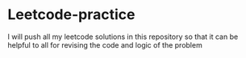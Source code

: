 # Leetcode-practice
I will push all my leetcode solutions in this repository so that it can be helpful to all for revising the code and logic of the problem
